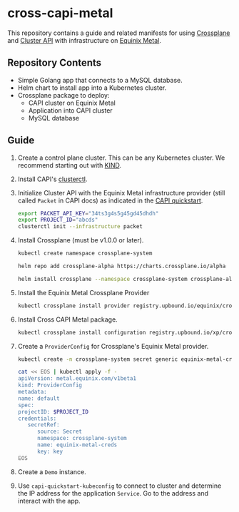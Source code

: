 # cross-capi-metal

This repository contains a guide and related manifests for using
[Crossplane](https://github.com/crossplaneio/crossplane) and [Cluster
API](https://github.com/kubernetes-sigs/cluster-api) with infrastructure on
[Equinix Metal](https://metal.equinix.com/).

## Repository Contents

- Simple Golang app that connects to a MySQL database.
- Helm chart to install app into a Kubernetes cluster.
- Crossplane package to deploy:
  - CAPI cluster on Equinix Metal
  - Application into CAPI cluster
  - MySQL database

## Guide

1. Create a control plane cluster. This can be any Kubernetes cluster. We
   recommend starting out with [KIND](https://kind.sigs.k8s.io/).
1. Install CAPI's
   [clusterctl](https://cluster-api.sigs.k8s.io/user/quick-start.html#install-clusterctl).
1. Initialize Cluster API with the Equinix Metal infrastructure provider (still
   called `Packet` in CAPI docs) as indicated in the [CAPI
   quickstart](https://cluster-api.sigs.k8s.io/user/quick-start.html).

   ```sh
   export PACKET_API_KEY="34ts3g4s5g45gd45dhdh"
   export PROJECT_ID="abcds"
   clusterctl init --infrastructure packet
   ```

1. Install Crossplane (must be v1.0.0 or later).

   ```sh
   kubectl create namespace crossplane-system

   helm repo add crossplane-alpha https://charts.crossplane.io/alpha

   helm install crossplane --namespace crossplane-system crossplane-alpha/crossplane
   ```

1. Install the Equinix Metal Crossplane Provider

   ```sh
   kubectl crossplane install provider registry.upbound.io/equinix/crossplane-provider-equinix-metal:v0.0.4
   ```

1. Install Cross CAPI Metal package.

   ```sh
   kubectl crossplane install configuration registry.upbound.io/xp/cross-capi-metal
   ```

1. Create a `ProviderConfig` for Crossplane's Equinix Metal provider.

   ```sh
   kubectl create -n crossplane-system secret generic equinix-metal-creds --from-file=key=<(echo '{"apiKey":"'$PACKET_API_KEY'", "projectID":"'$PROJECT_ID'"}')
   ```

   ```sh
   cat << EOS | kubectl apply -f -
   apiVersion: metal.equinix.com/v1beta1
   kind: ProviderConfig
   metadata:
   name: default
   spec:
   projectID: $PROJECT_ID
   credentials:
      secretRef:
         source: Secret
         namespace: crossplane-system
         name: equinix-metal-creds
         key: key
   EOS
   ```

1. Create a `Demo` instance.
1. Use `capi-quickstart-kubeconfig` to connect to cluster and determine the IP
   address for the application `Service`. Go to the address and interact with
   the app.
